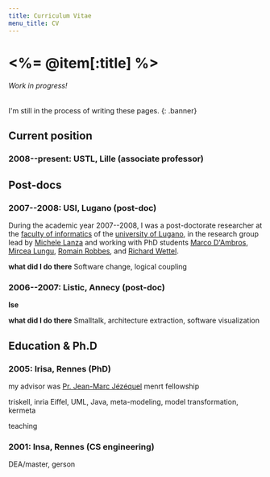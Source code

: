 ```yaml
---
title: Curriculum Vitae
menu_title: CV
---
```

# <%= @item[:title] %>

###### Work in progress!
I'm still in the process of writing these pages.
{: .banner}


## Current position

### 2008--present: USTL, Lille (associate professor)



## Post-docs

### 2007--2008: USI, Lugano (post-doc)

During the academic year 2007--2008, I was a post-doctorate researcher at the [faculty of informatics][unisi-info] of the [university of Lugano][unisi], in the research group lead by [Michele Lanza][lanza] and working with PhD students [Marco D'Ambros][marco], [Mircea Lungu][mircea], [Romain Robbes][romain], and [Richard Wettel][ricky].

**what did I do there**
Software change, logical coupling

[unisi-info]: http://www.inf.unisi.ch
[unisi]: http://www.unisi.ch "Università della Svizzera Italiana"
[lanza]: http://www.inf.unisi.ch/faculty/lanza/
[marco]: http://www.inf.unisi.ch/phd/dambros/
[mircea]: http://scg.unibe.ch/staff/mircea
[romain]: http://users.dcc.uchile.cl/~rrobbes
[ricky]: http://www.inf.unisi.ch/phd/wettel/


### 2006--2007: Listic, Annecy (post-doc)

**lse**

**what did I do there**
Smalltalk, architecture extraction, software visualization


## Education & Ph.D

### 2005: Irisa, Rennes (PhD)

my advisor was [Pr. Jean-Marc Jézéquel][jmj]
menrt fellowship

triskell, inria
Eiffel, UML, Java, meta-modeling, model transformation, kermeta

teaching

### 2001: Insa, Rennes (CS engineering)

DEA/master, gerson

[triskell]: http://www.irisa.fr/triskell
[jmj]: http://www.irisa.fr/prive/jezequel/
[gerson]: http://www.sciences.univ-nantes.fr/lina/gdd/members/sunye
